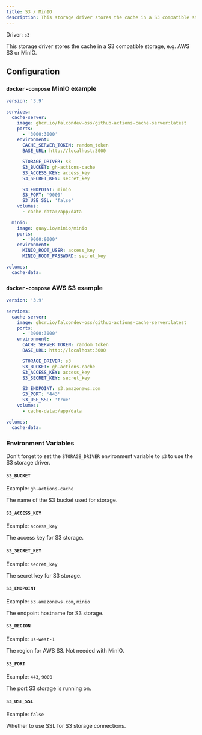 ```yaml
---
title: S3 / MinIO
description: This storage driver stores the cache in a S3 compatible storage, e.g. AWS S3 or MinIO.
---
```


Driver: `s3`

This storage driver stores the cache in a S3 compatible storage, e.g. AWS S3 or MinIO.

## Configuration

### `docker-compose` MinIO example

```yaml [docker-compose.yml]
version: '3.9'

services:
  cache-server:
    image: ghcr.io/falcondev-oss/github-actions-cache-server:latest
    ports:
      - '3000:3000'
    environment:
      CACHE_SERVER_TOKEN: random_token
      BASE_URL: http://localhost:3000

      STORAGE_DRIVER: s3
      S3_BUCKET: gh-actions-cache
      S3_ACCESS_KEY: access_key
      S3_SECRET_KEY: secret_key

      S3_ENDPOINT: minio
      S3_PORT: '9000'
      S3_USE_SSL: 'false'
    volumes:
      - cache-data:/app/data

  minio:
    image: quay.io/minio/minio
    ports:
      - '9000:9000'
    environment:
      MINIO_ROOT_USER: access_key
      MINIO_ROOT_PASSWORD: secret_key

volumes:
  cache-data:
```

### `docker-compose` AWS S3 example

```yaml [docker-compose.yml]
version: '3.9'

services:
  cache-server:
    image: ghcr.io/falcondev-oss/github-actions-cache-server:latest
    ports:
      - '3000:3000'
    environment:
      CACHE_SERVER_TOKEN: random_token
      BASE_URL: http://localhost:3000

      STORAGE_DRIVER: s3
      S3_BUCKET: gh-actions-cache
      S3_ACCESS_KEY: access_key
      S3_SECRET_KEY: secret_key

      S3_ENDPOINT: s3.amazonaws.com
      S3_PORT: '443'
      S3_USE_SSL: 'true'
    volumes:
      - cache-data:/app/data

volumes:
  cache-data:
```

### Environment Variables

Don't forget to set the `STORAGE_DRIVER` environment variable to `s3` to use the S3 storage driver.

#### `S3_BUCKET`

Example: `gh-actions-cache`

The name of the S3 bucket used for storage.

#### `S3_ACCESS_KEY`

Example: `access_key`

The access key for S3 storage.

#### `S3_SECRET_KEY`

Example: `secret_key`

The secret key for S3 storage.

#### `S3_ENDPOINT`

Example: `s3.amazonaws.com`, `minio`

The endpoint hostname for S3 storage.

#### `S3_REGION`

Example: `us-west-1`

The region for AWS S3. Not needed with MinIO.

#### `S3_PORT`

Example: `443`, `9000`

The port S3 storage is running on.

#### `S3_USE_SSL`

Example: `false`

Whether to use SSL for S3 storage connections.
